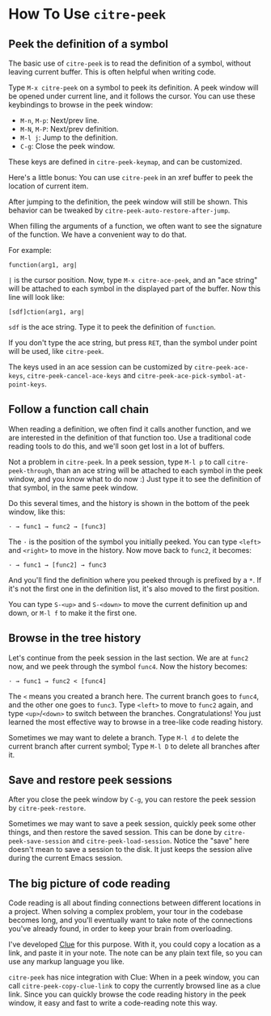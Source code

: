# How To Use `citre-peek`

## Peek the definition of a symbol

The basic use of `citre-peek` is to read the definition of a symbol, without
leaving current buffer. This is often helpful when writing code.

Type `M-x citre-peek` on a symbol to peek its definition. A peek window will be
opened under current line, and it follows the cursor. You can use these
keybindings to browse in the peek window:

- `M-n`, `M-p`: Next/prev line.
- `M-N`, `M-P`: Next/prev definition.
- `M-l j`: Jump to the definition.
- `C-g`: Close the peek window.

These keys are defined in `citre-peek-keymap`, and can be customized.

Here's a little bonus: You can use `citre-peek` in an xref buffer to peek the
location of current item.

After jumping to the definition, the peek window will still be shown. This
behavior can be tweaked by `citre-peek-auto-restore-after-jump`.

When filling the arguments of a function, we often want to see the signature of
the function. We have a convenient way to do that.

For example:

```
function(arg1, arg|
```

`|` is the cursor position. Now, type `M-x citre-ace-peek`, and an "ace string"
will be attached to each symbol in the displayed part of the buffer. Now this
line will look like:

```
[sdf]ction(arg1, arg|
```

`sdf` is the ace string. Type it to peek the definition of `function`.

If you don't type the ace string, but press `RET`, than the symbol under point
will be used, like `citre-peek`.

The keys used in an ace session can be customized by `citre-peek-ace-keys`,
`citre-peek-cancel-ace-keys` and `citre-peek-ace-pick-symbol-at-point-keys`.

## Follow a function call chain

When reading a definition, we often find it calls another function, and we are
interested in the definition of that function too. Use a traditional code
reading tools to do this, and we'll soon get lost in a lot of buffers.

Not a problem in `citre-peek`. In a peek session, type `M-l p` to call
`citre-peek-through`, than an ace string will be attached to each symbol in the
peek window, and you know what to do now :) Just type it to see the definition
of that symbol, in the same peek window.

Do this several times, and the history is shown in the bottom of the peek
window, like this:

```
· → func1 → func2 → [func3]
```

The `·` is the position of the symbol you initially peeked. You can type
`<left>` and `<right>` to move in the history. Now move back to `func2`, it
becomes:

```
· → func1 → [func2] → func3
```

And you'll find the definition where you peeked through is prefixed by a `*`.
If it's not the first one in the definition list, it's also moved to the first
position.

You can type `S-<up>` and `S-<down>` to move the current definition up and
down, or `M-l f` to make it the first one.

## Browse in the tree history

Let's continue from the peek session in the last section. We are at `func2`
now, and we peek through the symbol `func4`. Now the history becomes:

```
· → func1 → func2 < [func4]
```

The `<` means you created a branch here. The current branch goes to `func4`,
and the other one goes to `func3`. Type `<left>` to move to `func2` again, and
type `<up>`/`<down>` to switch between the branches. Congratulations! You just
learned the most effective way to browse in a tree-like code reading history.

Sometimes we may want to delete a branch. Type `M-l d` to delete the current
branch after current symbol; Type `M-l D` to delete all branches after it.

## Save and restore peek sessions

After you close the peek window by `C-g`, you can restore the peek session by
`citre-peek-restore`.

Sometimes we may want to save a peek session, quickly peek some other things,
and then restore the saved session. This can be done by
`citre-peek-save-session` and `citre-peek-load-session`. Notice the "save" here
doesn't mean to save a session to the disk. It just keeps the session alive
during the current Emacs session.

## The big picture of code reading

Code reading is all about finding connections between different locations in a
project. When solving a complex problem, your tour in the codebase becomes
long, and you'll eventually want to take note of the connections you've already
found, in order to keep your brain from overloading.

I've developed [Clue](https://github.com/AmaiKinono/clue) for this purpose.
With it, you could copy a location as a link, and paste it in your note. The
note can be any plain text file, so you can use any markup language you like.

`citre-peek` has nice integration with Clue: When in a peek window, you can
call `citre-peek-copy-clue-link` to copy the currently browsed line as a clue
link. Since you can quickly browse the code reading history in the peek window,
it easy and fast to write a code-reading note this way.
